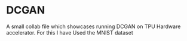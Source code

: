 # DCGAN
A small collab file which showcases running DCGAN on TPU Hardware accelerator. For this I have Used the MNIST dataset
